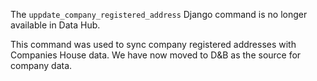 The `uppdate_company_registered_address` Django command is no longer available in Data Hub.

This command was used to sync company registered addresses with Companies House data. We have now moved to D&B as the source for company data.
